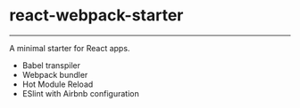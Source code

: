 # react-webpack-starter
---
A minimal starter for React apps.

- Babel transpiler
- Webpack bundler
- Hot Module Reload
- ESlint with Airbnb configuration